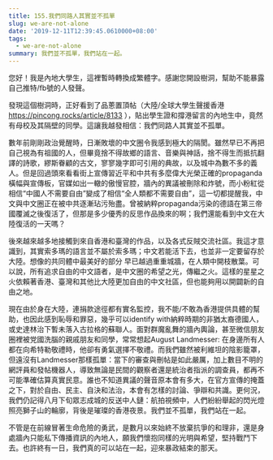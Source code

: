 ```yaml
---
title: 155.我們同路人其實並不孤單
slug: we-are-not-alone
date: '2019-12-11T12:39:45.0610000+08:00'
tags:
  - we-are-not-alone
summary: 我們並不孤單，我們站在一起。
---
```

您好！我是內地大學生，這裡暫時轉換成繁體字。感謝您開設樹洞，幫助不能暴露自己推特/fb號的人發聲。

發現這個樹洞時，正好看到了品蔥置頂帖（大陸/全球大學生聲援香港 https://pincong.rocks/article/8133 ），貼出學生證和撐港留言的內地生中，竟然有母校及其隔壁的同學。這讓我越發相信：我們同路人其實並不孤單。

數年前剛剛政治覺醒時，日漸敗壞的中文圈令我感到極大的隔閡。雖然早已不再把自己視為有祖國的人，但畢竟捨不得故鄉的語言、音樂與神話，捨不得生而抵抗翻譯的詩歌，繆斯眷顧的古文，寥寥幾字即可引用的典故，以及城中為數不多的義人。但是回過頭來看看街上宣傳習近平和中共有多麼偉大光榮正確的propaganda橫幅與宣傳板，官媒如出一轍的傲慢官腔，牆內的異議被刪除和炸號，而小粉紅從相信“中國人不需要自由”變成了相信“全人類都不需要自由”，這一切都提醒我，中文與中文圈正在被中共逐漸玷污殆盡。曾被納粹propaganda污染的德語在第三帝國覆滅之後復活了，但那是多少優秀的反思作品換來的啊；我們還能看到中文在大陸復活的一天嗎？

後來越來越多地接觸到來自香港和臺灣的作品，以及各式反賊交流社區。我這才意識到，其實索多瑪的語言並不屬於索多瑪；中文若能活下去，也並非一定要留存於大陸。想像的共同體中最美好的部分 早已越過重重城牆，在人類中開枝散葉。可以說，所有追求自由的中文語者，是中文圈的希望之光，傳繼之火。這樣的星星之火依賴著香港、臺灣和其他比大陸更加自由的中文社區，但也能夠用以開闢新的自由之地。

現在由於身在大陸，連捐款途徑都有實名監控，我不能/不敢為香港提供具體的幫助，也因此感到恥辱和罪惡，幾乎可以identify with納粹時期的非猶太裔德國人，或史達林治下暫未落入古拉格的蘇聯人。面對群魔亂舞的牆內輿論，甚至微信朋友圈裡被党國洗腦的親戚朋友和同學，常常想起August Landmesser: 在身邊所有人都在向希特勒敬禮時，他卻有勇氣選擇不敬禮。而我們雖然被利維坦的陰影籠罩，但遠沒有Landmesser那樣孤單：當下的審查與刪帖是如此嚴厲，加上數目不明的網評員和發帖機器人，導致無論是民間的觀察者還是統治者指派的調查員，都再不可能準確估算真實民意。誰也不知道異議的聲音原本會有多大，在官方宣傳的掩蓋之下，對於自由、民主、自決和法治，本會有怎樣的討論、爭辯和共識。更何況，我們仍記得八月下旬眾志成城的反送中人鏈：航拍視頻中，人們紛紛舉起的閃光燈照亮獅子山的輪廓，背後是璀璨的香港夜景。我們並不孤單，我們站在一起。

不管是在前線冒著生命危險的勇武，是數月以來始終不放棄抗爭的和理非，還是身處牆內只能私下傳播資訊的內地人，願我們懷抱同樣的光明與希望，堅持戰鬥下去。也許終有一日，我們真的可以站在一起，迎來暴政結束的那天。
